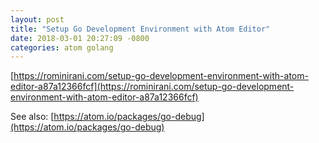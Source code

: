 ```yaml
---
layout: post
title: "Setup Go Development Environment with Atom Editor"
date: 2018-03-01 20:27:09 -0800
categories: atom golang
---
```

[https://rominirani.com/setup-go-development-environment-with-atom-editor-a87a12366fcf](https://rominirani.com/setup-go-development-environment-with-atom-editor-a87a12366fcf)

See also:
[https://atom.io/packages/go-debug](https://atom.io/packages/go-debug)

